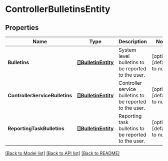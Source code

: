# ControllerBulletinsEntity

## Properties
Name | Type | Description | Notes
------------ | ------------- | ------------- | -------------
**Bulletins** | [**[]BulletinEntity**](BulletinEntity.md) | System level bulletins to be reported to the user. | [optional] [default to null]
**ControllerServiceBulletins** | [**[]BulletinEntity**](BulletinEntity.md) | Controller service bulletins to be reported to the user. | [optional] [default to null]
**ReportingTaskBulletins** | [**[]BulletinEntity**](BulletinEntity.md) | Reporting task bulletins to be reported to the user. | [optional] [default to null]

[[Back to Model list]](../pkg/nifi/README.md#documentation-for-models) [[Back to API list]](../pkg/nifi/README.md#documentation-for-api-endpoints) [[Back to README]](../pkg/nifi/README.md)



